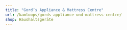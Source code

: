 ```yaml
---
title: "Gord’s Appliance & Mattress Centre"
url: /kamloops/gords-appliance-und-mattress-centre/
shop: Haushaltsgeräte
---
```

